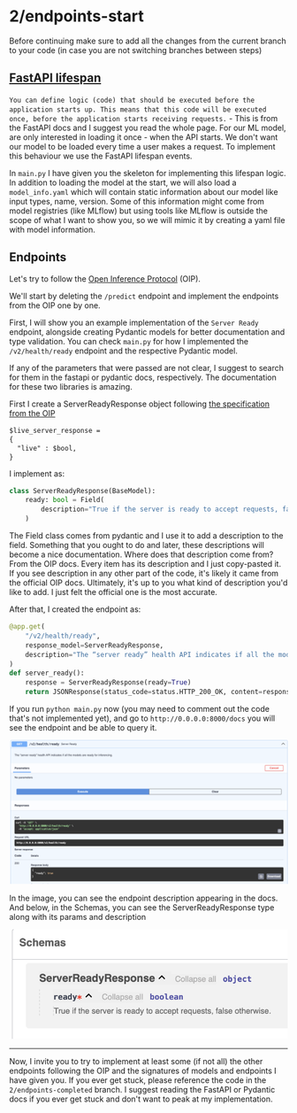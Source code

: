# 2/endpoints-start

Before continuing make sure to add all the changes from the current branch to your code (in case you are not switching branches between steps)

## [FastAPI lifespan](https://fastapi.tiangolo.com/advanced/events/#lifespan)

`You can define logic (code) that should be executed before the application starts up. This means that this code will be executed once, before the application starts receiving requests.` - This is from the FastAPI docs and I suggest you read the whole page. For our ML model, are only interested in loading it once - when the API starts. We don't want our model to be loaded every time a user makes a request. To implement this behaviour we use the FastAPI lifespan events. 

In `main.py` I have given you the skeleton for implementing this lifespan logic. In addition to loading the model at the start, we will also load a `model_info.yaml` which will contain static information about our model like input types, name, version. Some of this information might come from model registries (like MLflow) but using tools like MLflow is outside the scope of what I want to show you, so we will mimic it by creating a yaml file with model information. 

## Endpoints

Let's try to follow the [Open Inference Protocol](https://kserve.github.io/website/latest/modelserving/data_plane/v2_protocol/#httprest) (OIP).

We'll start by deleting the `/predict` endpoint and implement the endpoints from the OIP one by one.

First, I will show you an example implementation of the `Server Ready` endpoint, alongside creating Pydantic models for better documentation and type validation. You can check `main.py` for how I implemented the `/v2/health/ready` endpoint and the respective Pydantic model.

If any of the parameters that were passed are not clear, I suggest to search for them in the fastapi or pydantic docs, respectively. The documentation for these two libraries is amazing. 

First I create a ServerReadyResponse object following [the specification from the OIP](https://kserve.github.io/website/latest/modelserving/data_plane/v2_protocol/#server-live-response-json-objet)

```
$live_server_response =
{
  "live" : $bool,
}
```

I implement as:

```python
class ServerReadyResponse(BaseModel):
    ready: bool = Field(
        description="True if the server is ready to accept requests, false otherwise."
    )
```

The Field class comes from pydantic and I use it to add a description to the field. Something that you ought to do and later, these descriptions will become a nice documentation. Where does that description come from? From the OIP docs. Every item has its description and I just copy-pasted it. If you see description in any other part of the code, it's likely it came from the official OIP docs. Ultimately, it's up to you what kind of description you'd like to add. I just felt the official one is the most accurate. 

After that, I created the endpoint as:

```python
@app.get(
    "/v2/health/ready",
    response_model=ServerReadyResponse,
    description="The “server ready” health API indicates if all the models are ready for inferencing.",
)
def server_ready():
    response = ServerReadyResponse(ready=True)
    return JSONResponse(status_code=status.HTTP_200_OK, content=response.model_dump())
```

If you run `python main.py` now (you may need to comment out the code that's not implemented yet), and go to `http://0.0.0.0:8000/docs` you will see the endpoint and be able to query it.

![server_ready](example.png)

In the image, you can see the endpoint description appearing in the docs. And below, in the Schemas, you can see the ServerReadyResponse type along with its params and description

![schemas_example](schemas_ex.png)


--------------------

Now, I invite you to try to implement at least some (if not all) the other endpoints following the OIP and the signatures of models and endpoints I have given you. If you ever get stuck, please reference the code in the `2/endpoints-completed` branch. I suggest reading the FastAPI or Pydantic docs if you ever get stuck and don't want to peak at my implementation.
